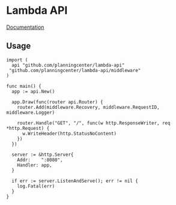 # Lambda API

[Documentation](https://godoc.org/github.com/planningcenter/lambda-api)

## Usage

```golang
import (
  api "github.com/planningcenter/lambda-api"
 "github.com/planningcenter/lambda-api/middleware"
)

func main() {
  app := api.New()

  app.Draw(func(router api.Router) {
    router.Add(middleware.Recovery, middleware.RequestID, middleware.Logger)

    router.Handle("GET", "/", func(w http.ResponseWriter, req *http.Request) {
      w.WriteHeader(http.StatusNoContent)
    })
  })

  server := &http.Server{
    Addr:    ":8080",
    Handler: app,
  }

  if err := server.ListenAndServe(); err != nil {
    log.Fatal(err)
  }
}
```
